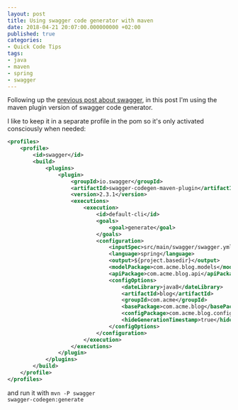 ```yaml
---
layout: post
title: Using swagger code generator with maven
date: 2018-04-21 20:07:00.000000000 +02:00
published: true
categories:
- Quick Code Tips
tags:
- java
- maven
- spring
- swagger
---
```


Following up the <a href="{{ site.baseurl }}/2018/04/15/building-a-rest-api-with-swagger-and-spring-boot.html">previous post about swagger</a>, in this post I'm using the maven plugin version of swagger code generator.

<!--more-->

I like to keep it in a separate profile in the pom so it's only activated consciously when needed:

```xml
<profiles>
    <profile>
        <id>swagger</id>
        <build>
            <plugins>
                <plugin>
                    <groupId>io.swagger</groupId>
                    <artifactId>swagger-codegen-maven-plugin</artifactId>
                    <version>2.3.1</version>
                    <executions>
                        <execution>
                            <id>default-cli</id>
                            <goals>
                                <goal>generate</goal>
                            </goals>
                            <configuration>
                                <inputSpec>src/main/swagger/swagger.yml</inputSpec>
                                <language>spring</language>
                                <output>${project.basedir}</output>
                                <modelPackage>com.acme.blog.models</modelPackage>
                                <apiPackage>com.acme.blog.api</apiPackage>
                                <configOptions>
                                    <dateLibrary>java8</dateLibrary>
                                    <artifactId>blog</artifactId>
                                    <groupId>com.acme</groupId>
                                    <basePackage>com.acme.blog</basePackage>
                                    <configPackage>com.acme.blog.configuration</configPackage>
                                    <hideGenerationTimestamp>true</hideGenerationTimestamp>
                                </configOptions>
                            </configuration>
                        </execution>
                    </executions>
                </plugin>
            </plugins>
        </build>
    </profile>
</profiles>
```

and run it with <code>mvn -P swagger swagger-codegen:generate</code>
